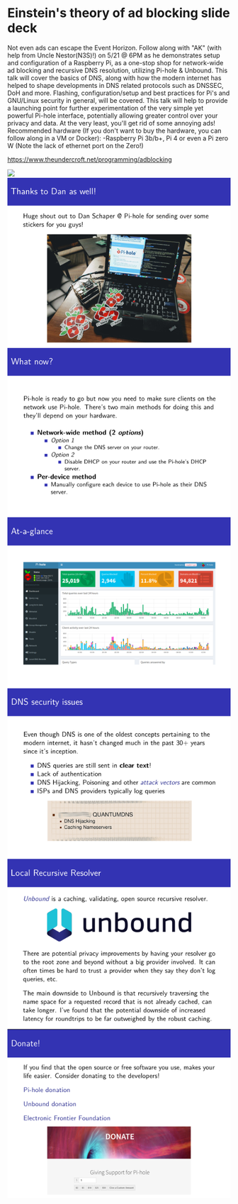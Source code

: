 # Einstein's theory of ad blocking slide deck 

Not even ads can escape the Event Horizon. Follow along with "AK" (with help from Uncle Nestor(N3S)!) on 5/21 @ 6PM as he demonstrates setup and configuration of a Raspberry Pi, as a one-stop shop for network-wide ad blocking and recursive DNS resolution, utilizing Pi-hole & Unbound. This talk will cover the basics of DNS, along with how the modern internet has helped to shape developments in DNS related protocols such as DNSSEC, DoH and more. Flashing, configuration/setup and best practices for Pi's and GNU/Linux security in general, will be covered. This talk will help to provide a launching point for further experimentation of the very simple yet powerful Pi-hole interface, potentially allowing greater control over your privacy and data. At the very least, you'll get rid of some annoying ads! Recommended hardware (If you don't want to buy the hardware, you can follow along in a VM or Docker): -Raspberry Pi 3b/b+, Pi 4 or even a Pi zero W (Note the lack of ethernet port on the Zero!)

https://www.theundercroft.net/programming/adblocking

![](images/poster.png)
![](images/stickers.png)
![](images/methods.png)
![](images/dashboard.png)
![](images/dns.png)
![](images/unbound.png)
![](images/donate.png)
